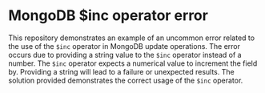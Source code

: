 # MongoDB $inc operator error
This repository demonstrates an example of an uncommon error related to the use of the `$inc` operator in MongoDB update operations.
The error occurs due to providing a string value to the `$inc` operator instead of a number.  The `$inc` operator expects a numerical value to increment the field by. Providing a string will lead to a failure or unexpected results.
The solution provided demonstrates the correct usage of the `$inc` operator.